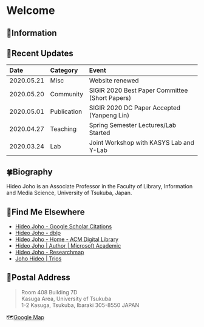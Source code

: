 # Welcome

## 📣Information

## 📰Recent Updates

| Date | Category | Event |
| :--- | :--- | :--- |
| 2020.05.21 | Misc | Website renewed |
| 2020.05.20 | Community | SIGIR 2020 Best Paper Committee \(Short Papers\) |
| 2020.05.01 | Publication | SIGIR 2020 DC Paper Accepted \(Yanpeng Lin\) |
| 2020.04.27 | Teaching | Spring Semester Lectures/Lab Started |
| 2020.03.24 | Lab | Joint Workshop with KASYS Lab and Y-Lab |

## 🍀Biography

Hideo Joho is an Associate Professor in the Faculty of Library, Information and Media Science, University of Tsukuba, Japan.

## 🔦Find Me Elsewhere

* [Hideo Joho - Google Scholar Citations](https://scholar.google.com/citations?user=8W8gwisAAAAJ&hl=en)
* [Hideo Joho - dblp](https://dblp.org/pers/j/Joho:Hideo.html)
* [Hideo Joho - Home - ACM Digital Library](https://dl.acm.org/profile/81100310348)
* [Hideo Joho \| Author \| Microsoft Academic](https://academic.microsoft.com/author/256360013/publication?paperId=1891216533)
* [Hideo Joho - Researchmap](https://researchmap.jp/read0152592/?lang=english)
* [Joho Hideo \| Trios](https://trios.tsukuba.ac.jp/en/researcher/0000002518)

## 📮Postal Address

> Room 408 Building 7D  
> Kasuga Area, University of Tsukuba  
> 1-2 Kasuga, Tsukuba, Ibaraki 305-8550 JAPAN

🗺[Google Map](https://goo.gl/maps/dDG44wSZRfkzSwZM6)



